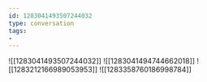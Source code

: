 ```yaml
---
id: 1283041493507244032
type: conversation
tags:
- 
---
```

![[1283041493507244032]]
![[1283041494744662018]]
![[1283212166989053953]]
![[1283358760186998784]]

